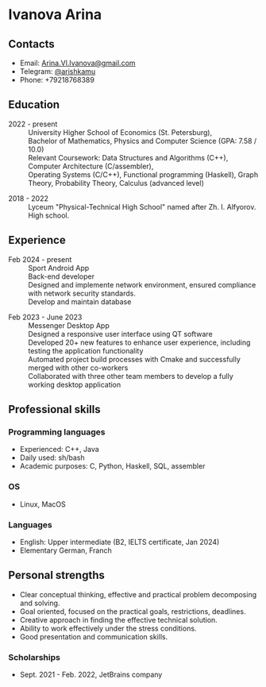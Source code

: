 <html><head><meta http-equiv="Content-Type" content="text/html; charset=UTF-8"></head><body>


<h1>Ivanova Arina</h1>
<h2> Contacts</h2>
<ul><li>Email: <a href="mailto:Arina.Vl.Ivanova.com" target="_blank">Arina.Vl.Ivanova@gmail.com</a>
</li><li>Telegram: <a href="https://t.me/arishkamu" target="_blank">@arishkamu</a>
</li><li>Phone: +79218768389
</li></ul>

<h2>Education</h2>
<dl><dt>2022 - present</dt><dd>
University Higher School of Economics (St. Petersburg), <br> 
Bachelor of Mathematics, Physics and Computer Science (GPA: 7.58 / 10.0) <br> 
Relevant Coursework: Data Structures and Algorithms (C++), Computer Architecture (C/assembler), <br>
Operating Systems (C/C++), Functional programming (Haskell), Graph Theory, Probability Theory, Calculus (advanced level)
</dd></dl>
<dl><dt>2018 - 2022</dt><dd>
Lyceum "Physical-Technical High School" named after Zh. I. Alfyorov. 
High school.
</dd></dl>

<h2>Experience</h2>

<dl><dt>Feb 2024 - present</dt><dd>
Sport Android App<br>
Back-end developer<br>
Designed and implemente network environment, ensured compliance with network security standards.<br> 
Develop and maintain database
</dd></dl>

<dl><dt>Feb 2023 - June 2023</dt><dd>
Messenger Desktop App<br>
Designed a responsive user interface using QT software<br>
Developed 20+ new features to enhance user experience, including testing the application functionality<br>
Automated project build processes with Cmake and successfully merged with other co-workers<br>
Collaborated with three other team members to develop a fully working desktop application
</dd></dl>

<h2>Professional skills</h2>
<h3>Programming languages</h3>
<ul><li>Experienced: C++, Java 
</li><li>Daily used: sh/bash
</li><li>Academic purposes: C, Python, Haskell, SQL, assembler
</li></ul>

<h3>OS</h3>
<ul><li>Linux, MacOS  
</li></ul>

<h3>Languages</h3>
<ul><li>English: Upper intermediate (B2, IELTS certificate, Jan 2024)
</li><li>Elementary German, Franch
</li></ul>

<h2>Personal strengths</h2>
<ul><li>Clear conceptual thinking, effective and practical problem decomposing and solving.
</li><li>Goal oriented, focused on the practical goals, restrictions, deadlines.
</li><li>Creative approach in finding the effective technical solution.  
</li><li>Ability to work effectively under the stress conditions.  
</li><li>Good presentation and communication skills.  
</li></ul>

<h3>Scholarships</h3>
<ul><li>Sept. 2021 - Feb. 2022, JetBrains company
</li></ul>

</body></html>